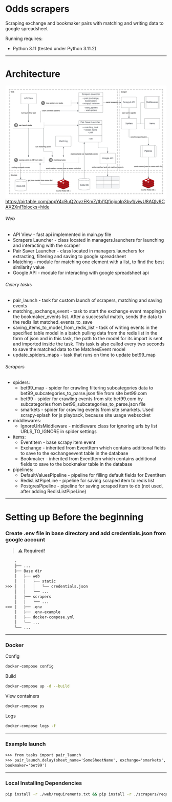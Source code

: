 # Odds scrapers

Scraping exchange and bookmaker pairs with matching and writing data to google spreadsheet

Running requires:

* Python 3.11 (tested under Python 3.11.2)

---
# Architecture

![Architecture](web/static/architecture.jpeg)
https://airtable.com/appY4cBuQ2oyzEKmZ/tbl1QfinjooIp3bv1/viwU8AQlv9CAX2XnI?blocks=hide
###### Web
* API View - fast api implemented in main.py file
* Scrapers Launcher - class located in managers.launchers for launching and interacting with the scraper
* Pair Saver Launcher - class located in managers.launchers for extracting, filtering and saving to google spreadsheet
* Matching - module for matching one element with a list, to find the best similarity value
* Google API - module for interacting with google spreadsheet api
###### Celery tasks 
* pair_launch - task for custom launch of scrapers, matching and saving events
* matching_exchange_event - task to start the exchange event mapping in the bookmaker_events list. 
After a successful match, sends the data to the redis list matched_events_to_save
* saving_items_to_model_from_redis_list - task of writing events in the specified table model in a batch pulling data from the redis list in the form of json
and in this task, the path to the model for its import is sent and imported inside the task.
This task is also called every two seconds to save the matched data to the MatchesEvent model
* update_spiders_maps - task that runs on time to update bet99_map
###### Scrapers
- spiders:
    * bet99_map - spider for crawling filtering subcategories data to bet99_subcategories_to_parse.json file from site bet99.com
    * bet99 - spider for crawling events from site bet99.com by subcategories from bet99_subcategories_to_parse.json file
    * smarkets - spider for crawling events from site smarkets. Used scrapy-splash for js playback, because site usage websocket  
- middlewares:
    * IgnoreUrlsMiddleware - middleware class for ignoring urls by list URLS_TO_IGNORE in spider settings 
- items:
    * EventItem - base scrapy item event
    * Exchange - inherited from EventItem which contains additional fields to save to the exchangeevent table in the database
    * Bookmaker - inherited from EventItem which contains additional fields to save to the bookmaker table in the database
- pipelines:
    * DefaultValuesPipeline - pipeline for filling default fields for EventItem
    * RedisListPipeLine - pipeline for saving scraped item to redis list
    * PostgresPipeline - pipeline for saving scraped item to db (not used, after adding RedisListPipeLine)

---
# Setting up Before the beginning
### Create .env file in base directory and add credentials.json from google account
> :warning: **Required!**
```text
    .
    ├── ...
    ├── Base dir
    │   ├── web     
    │   │   ├── static
>>> │   │   │   └── credentials.json
    │   │   └── ...
    │   ├── scrapers
    │   │   └── ...
>>> │   ├── .env      
    │   ├── .env-example          
    │   ├── docker-compose.yml
    │   └── ...
    └── ...
```
---

### Docker
Config 
```bash
docker-compose config
```
Build
```bash
docker-compose up -d --build
```
View containers
```bash
docker-compose ps
```
Logs
```bash
docker-compose logs -f 
```
---
### Example launch 
```shell
>>> from tasks import pair_launch
>>> pair_launch.delay(sheet_name='SomeSheetName', exchange='smarkets', bookmaker='bet99')
```

---
### Local Installing Dependencies

```bash
pip install -r ./web/requirements.txt && pip install -r ./scrapers/requirements.txt
```
